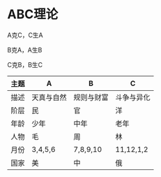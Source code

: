 # ABC理论

A克C，C生A

B克A，A生B

C克B，B生C

|主题|A|B|C|
|----|----|----|----|
|描述|天真与自然|规则与财富|斗争与异化|
|阶层|民|官|洋|
|年龄|少年|中年|老年|
|人物|毛|周|林|
|月份|3,4,5,6|7,8,9,10|11,12,1,2|
|国家|美|中|俄|
